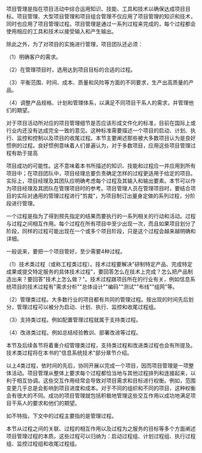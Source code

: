 
项目管理是指在项目活动中综合运用知识、技能、工具和技术以确保达成项目目标。项目管理、大型项目管理和项目组合管理不仅应用了项目管理的知识和技术，同时也应用了项目管理过程。项目管理是通过一系列过程来完成的，每个过程都会使用相应的工具和技术以接受输入和产生输出。

除此之外，为了对项目的实施进行管理，项目团队还必须：

（1）明确客户的需求。

（2）在管理项目时，选用达到项目目标的合适的过程。

（3）平衡范围、时间、成本、质量和风险等方面的不同要求，生产出高质量的产品。

（4）调整产品规格、计划和管理体系，以满足不同项目干系人的需求，并管理他们的期望。

对于项目活动所对应的项目管理细节是否应该形成文件化的标准，目前在国际上或行业内还没有达成完全一致的意见。这种标准需要描述一个项目的启动、计划、执行、监控和控制以及项目的收尾过程。本节主要阐述那些被大多数项目认为是良好惯例的过程。良好惯例意味着人们普遍认为，对于多数项目，应用这些项目管理过程有助于提高

项目成功的可能性。这不意味着本书所描述的知识、技能和过程应一并应用到所有项目中；在项目团队中，项目经理总要负责确定怎样的过程更适用于给定的项目。实际上，项目经理及其团队应明确考虑每个过程及其输入和输出要素。本节可以作为项目经理及其团队在管理项目时的参考。项目管理人员在管理项目时，要结合项目的实际对通用的管理过程进行"剪裁"，为项目制订出量身定做的系列过程，分阶段进行管理。

一个过程是指为了得到预先指定的结果而要执行的一系列相关的行动和活动。过程与过程之间相互作用。每个过程在所有项目中至少出现一次，而且如果项目划分了阶段，同样的过程可能出现在一个或多个项目阶段，只是这个过程会越来越明确和详细。

一般说来，要把一个项目管好，至少需要4种过程。

（1）技术类过程（或称工程类过程）。技术过程要解决"研制特定产品、完成特定成果或提交特定服务的具体技术过程"，要回答怎么在技术上完成？怎么把产品制造出来？要回答"技术上怎么做？"。技术过程跟项目所在的行业有关，例如信息系统项目的技术过程有"需求分析""总体设计""编码""测试""布线""组网"等。

（2）管理类过程。大多数行业的项目都有共同的管理过程。按出现的时间先后划分，管理过程可以被分为启动、计划、执行、监控和收尾过程组。

（3）支持类过程。例如配置管理过程就属于支持类过程。

（4）改进类过程。例如总结经验教训、部署改进等过程。

本节及后续各节将着重介绍管理类过程，支持类过程和改进类过程也会有所提及。技术类过程将在本书的"信息系统技术"部分章节介绍。

以上4类过程，依时间的先后，协同开展以完成一个项目，因而项目管理是一项整体活动。项目管理从整体上要求每个过程都恰当地与其他过程排列和连接起来，以利于相互协调。这些交互作用经常会导致对项目需求和目标进行权衡。例如，范围变更几乎总是会影响到项目进度和成本。对于不同的组织和不同的项目，这种权衡会有很大的不同。成功的项目管理就包括积极地管理这些交互作用以成功地满足项目干系人的要求和他们的期望。

如不特指，下文中的过程主要指的是管理过程。

本节从过程之间的关联、过程的相互作用以及过程为之服务的目标等多个方面阐述项目管理过程的本质。这些过程可以归纳为：启动过程组、计划过程组、执行过程组、监控过程组和收尾过程组。
